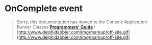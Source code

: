 # OnComplete event #

> Sorry, this documentation has moved to the Console Application Runner Classes **[Programmers' Guide](http://wiki.delphidabbler.com/index.php/Docs/TPJCustomConsoleAppOnComplete)** ![http://www.delphidabbler.com/img/markup/off-site.gif](http://www.delphidabbler.com/img/markup/off-site.gif)
